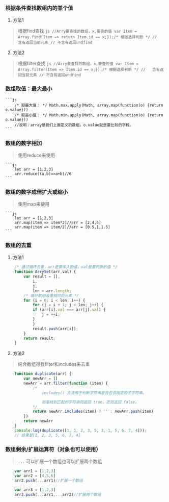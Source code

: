 ### 根据条件查找数组内的某个值
1. 方法1
 > 根据find查找
    ``` js
        //Arry要查找的数组，x,要查的值
        var Item = Array.find(Item => return Item.id == x;});/* 根据选择判断 */
        //   含有返回当前元素
        // 不含有返回undfind
    ```
2. 方法2
 > 根据filter查找
    ``` js
        //Arry要查找的数组，x,要查的值
        var Item = Array.filter(Item => Item.id == x;});/* 根据选择判断 */
        //   含有返回当前元素
        // 不含有返回undfind
    ```

### 数组取值：最大最小
    ```js
        /* 取最大值： */ Math.max.apply(Math, array.map(function(o) {return o.value}))
        /* 取最小值： */ Math.min.apply(Math, array.map(function(o) {return o.value}))
        //说明：array是我们上面定义的数组，o.value就是要比较的字段。
    ```

### 数组的数字相加
> 使用reduce来使用

    ```js
        let arr = [1,2,3]
        arr.reduce((a,b)=>a+b)//6
    ```
    
### 数组的数字成倍扩大或缩小
> 使用map来使用

    ```js
        let arr = [1,2,3]
        arr.map(item => item*2)//arr = [2,4,6]
        arr.map(item => item/2)//arr = [0.5,1,1.5]
    ```

### 数组的去重
1. 方法1


```js
    /* 通过循环去重，arr是要传入的值，val是要判断的值 */
    function ArrySet(arr,val) {
        var result = [],
            i,
            j,
            len = arr.length;
        /* 循环数组去重相同的元素 */
        for (i = 0; i < len; i++) {
            for (j = i + 1; j < len; j++) {
            if (arr[i].val === arr[j].val) {
                j = ++i;
            }
            }
            result.push(arr[i]);
        }
        return result;
    }
```
2. 方法2
> 结合数组得我filter和includes来去重
```js
    function duplicate(arr) {
        var newArr = []
        newArr = arr.filter(function (item) {
            /* 
                includes() 方法用于判断字符串是否包含指定的子字符串。

                如果找到匹配的字符串则返回 true，否则返回 false。
            */
            return newArr.includes(item) ? '' : newArr.push(item)
        })
        return newArr
    }
    console.log(duplicate([1, 1, 2, 3, 5, 3, 1, 5, 6, 7, 4]));
    // 结果是[1, 2, 3, 5, 6, 7, 4]
```
### 数组剩余/扩展运算符（对象也可以使用）
> `...` 可以扩展一个数组也可以扩展两个数组

```js
    var arr1 = [1,2,3]
    var arr2 = [4,5,6]
    arr2.push(...arr1)//扩展一个数组

    var arr3 = [1,2,3]
    arr3.push(...arr1,...arr2)//扩展两个数组
```